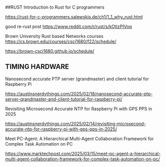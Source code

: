 

##RUST
Introduction to Rust for C programmers

https://rust-for-c-programmers.salewskis.de/ch1/1_1_why_rust.html

good re-rust  post
https://www.reddit.com/r/rust/s/kOtlzPIVoq

Brown University Rust based Networks courses
https://cs.brown.edu/courses/csci1680/f22/schedule/

https://brown-csci1680.github.io/schedule/

## TIMING HARDWARE 
Nanosecond accurate PTP server (grandmaster) and client tutorial for Raspberry Pi

https://austinsnerdythings.com/2025/02/18/nanosecond-accurate-ptp-server-grandmaster-and-client-tutorial-for-raspberry-pi/


Revisiting Microsecond Accurate NTP for Raspberry Pi with GPS PPS in 2025

https://austinsnerdythings.com/2025/02/14/revisiting-microsecond-accurate-ntp-for-raspberry-pi-with-gps-pps-in-2025/

Meet PC-Agent: A Hierarchical Multi-Agent Collaboration Framework for Complex Task Automation on PC

https://www.marktechpost.com/2025/03/15/meet-pc-agent-a-hierarchical-multi-agent-collaboration-framework-for-complex-task-automation-on-pc/